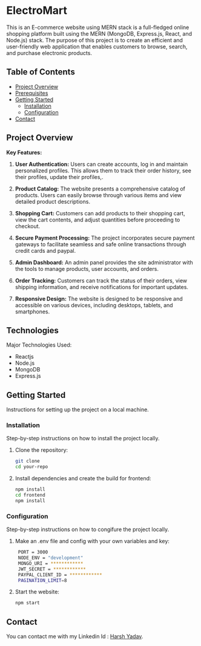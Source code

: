 # ElectroMart

This is an E-commerce website using MERN stack is a full-fledged online shopping platform built using the MERN (MongoDB, Express.js, React, and Node.js) stack. The purpose of this project is to create an efficient and user-friendly web application that enables customers to browse, search, and purchase electronic products.

## Table of Contents

- [Project Overview](#project-overview)
- [Prerequisites](#prerequisites)
- [Getting Started](#getting-started)
  - [Installation](#installation)
  - [Configuration](#configuration)
- [Contact](#contact)

## Project Overview

**Key Features:**

1. **User Authentication:** Users can create accounts, log in and maintain personalized profiles. This allows them to track their order history, see their profiles, update their profiles,.

2. **Product Catalog:** The website presents a comprehensive catalog of products. Users can easily browse through various items and view detailed product descriptions.

3. **Shopping Cart:** Customers can add products to their shopping cart, view the cart contents, and adjust quantities before proceeding to checkout.

4. **Secure Payment Processing:** The project incorporates secure payment gateways to facilitate seamless and safe online transactions through credit cards and paypal.

5. **Admin Dashboard:** An admin panel provides the site administrator with the tools to manage products, user accounts, and orders.

6. **Order Tracking:** Customers can track the status of their orders, view shipping information, and receive notifications for important updates.

7. **Responsive Design:** The website is designed to be responsive and accessible on various devices, including desktops, tablets, and smartphones.


## Technologies

Major Technologies Used:

- Reactjs
- Node.js 
- MongoDB
- Express.js

## Getting Started

Instructions for setting up the project on a local machine.

### Installation

Step-by-step instructions on how to install the project locally.

1. Clone the repository:
   ```bash
   git clone 
   cd your-repo
2. Install dependencies and create the build for frontend:
   ```bash
   npm install
   cd frontend
   npm install 

### Configuration

Step-by-step instructions on how to congifure the project locally.

1. Make an .env file and config with your own variables and key:
   ```bash
    PORT = 3000
    NODE_ENV = "development"
    MONGO_URI = ************
    JWT_SECRET = ************
    PAYPAL_CLIENT_ID = ************
    PAGINATION_LIMIT=8

2. Start the website:
   ```bash
   npm start


## Contact
You can contact me with my Linkedin Id : [Harsh Yadav](https://www.linkedin.com/in/harsh-yadav-4b5629214/).


 
